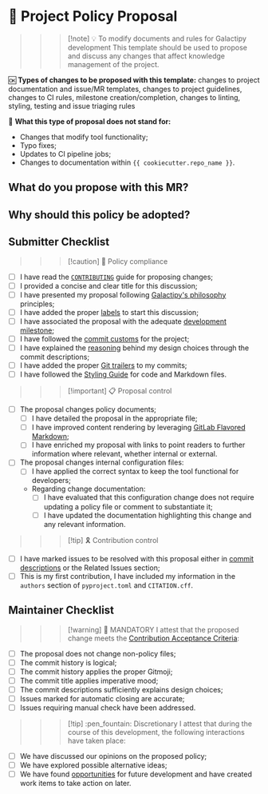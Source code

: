 # :scroll: Project Policy Proposal

>>> [!note] :bulb: To modify documents and rules for Galactipy development
This template should be used to propose and discuss any changes that affect knowledge management of the project.

:ok: **Types of changes to be proposed with this template:** changes to project documentation and issue/MR templates, changes to project guidelines, changes to CI rules, milestone creation/completion, changes to linting, styling, testing and issue triaging rules

:no_good: **What this type of proposal does not stand for:**

- Changes that modify tool functionality;
- Typo fixes;
- Updates to CI pipeline jobs;
- Changes to documentation within `{{ cookiecutter.repo_name }}`.
>>>

## What do you propose with this MR?

<!-- Describe WHAT your proposal refers to, with as much detail as possible -->

## Why should this policy be adopted?

<!--
  Provide arguments in favour of adopting this proposed policy in lieu of the current rules
  How well does it resonate with our philosophy?
  How is it going to help communication across the project once it is implemented?
  Why is it relevant enough to be formalised?

  Feel free to bring some of your personal experience as a Galactipy user to let us understand the circumstances that led to this proposal
-->

## Submitter Checklist

<!--
  Mark complying items as they are delivered with `[x]`
  Single out unnecessary or unworkable items with `[~]`
-->

>>> [!caution] :scroll: Policy compliance

- [ ] I have read the [`CONTRIBUTING`][1] guide for proposing changes;
- [ ] I provided a concise and clear title for this discussion;
- [ ] I have presented my proposal following [Galactipy's philosophy][2] principles;
- [ ] I have added the proper [labels][3] to start this discussion;
- [ ] I have associated the proposal with the adequate [development milestone][4];
- [ ] I have followed the [commit customs][5] for the project;
- [ ] I have explained the [reasoning][6] behind my design choices through the commit descriptions;
- [ ] I have added the proper [Git trailers][7] to my commits;
- [ ] I have followed the [Styling Guide][8] for code and Markdown files.
>>>

>>> [!important] :clipboard: Proposal control

- [ ] The proposal changes policy documents;
  - [ ] I have detailed the proposal in the appropriate file;
  - [ ] I have improved content rendering by leveraging [GitLab Flavored Markdown][9];
  - [ ] I have enriched my proposal with links to point readers to further information where relevant, whether internal or external.
- [ ] The proposal changes internal configuration files:
  - [ ] I have applied the correct syntax to keep the tool functional for developers;
  - Regarding change documentation: <!-- Pick only one -->
    - [ ] I have evaluated that this configuration change does not require updating a policy file or comment to substantiate it;
    - [ ] I have updated the documentation highlighting this change and any relevant information.
>>>

>>> [!tip] :reminder_ribbon: Contribution control

- [ ] I have marked issues to be resolved with this proposal either in [commit descriptions][10] or the Related Issues section;
- [ ] This is my first contribution, I have included my information in the `authors` section of `pyproject.toml` and `CITATION.cff`.
>>>

[1]: https://gitlab.com/galactipy/galactipy/-/blob/master/CONTRIBUTING.md#speaking_head-proposing-changes-as-a-developer
[2]: https://gitlab.com/galactipy/galactipy/-/blob/master/CONTRIBUTING.md#book-our-philosophy
[3]: https://gitlab.com/galactipy/galactipy/-/labels
[4]: https://gitlab.com/galactipy/galactipy/-/milestones
[5]: https://gitlab.com/galactipy/galactipy/-/blob/master/CONTRIBUTING.md#commit-customs
[6]: https://gitlab.com/galactipy/galactipy/-/blob/master/CONTRIBUTING.md#say-why-not-just-what
[7]: https://gitlab.com/galactipy/galactipy/-/blob/master/CONTRIBUTING.md#git-trailers
[8]: https://gitlab.com/galactipy/galactipy/-/blob/master/CONTRIBUTING.md#styling
[9]: https://docs.gitlab.com/user/markdown/
[10]: https://docs.gitlab.com/user/project/issues/managing_issues/#closing-issues-automatically

## Maintainer Checklist

>>> [!warning] :passport_control: MANDATORY
I attest that the proposed change meets the [Contribution Acceptance Criteria][11]:

- [ ] The proposal does not change non-policy files;
- [ ] The commit history is logical;
- [ ] The commit history applies the proper Gitmoji;
- [ ] The commit title applies imperative mood;
- [ ] The commit descriptions sufficiently explains design choices;
- [ ] Issues marked for automatic closing are accurate;
- [ ] Issues requiring manual check have been addressed.
>>>

>>> [!tip] :pen_fountain: Discretionary
I attest that during the course of this development, the following interactions have taken place:

- [ ] We have discussed our opinions on the proposed policy;
- [ ] We have explored possible alternative ideas;
- [ ] We have found [opportunities][12] for future development and have created work items to take action on later.
>>>

[11]: https://gitlab.com/galactipy/galactipy/-/blob/master/CONTRIBUTING.md#contribution-acceptance-criteria
[12]: https://gitlab.com/galactipy/galactipy/-/blob/master/CONTRIBUTING.md#sharing-insights-drives-progress
